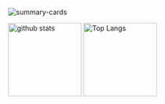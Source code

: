<!--
**saeyama/saeyama** is a ✨ _special_ ✨ repository because its `README.md` (this file) appears on your GitHub profile.

Here are some ideas to get you started:

- 🔭 I’m currently working on ...
- 🌱 I’m currently learning ...
- 👯 I’m looking to collaborate on ...
- 🤔 I’m looking for help with ...
- 💬 Ask me about ...
- 📫 How to reach me: ...
- 😄 Pronouns: ...
- ⚡ Fun fact: ...
-->

![summary-cards](http://github-profile-summary-cards.vercel.app/api/cards/profile-details?username=saeyama&theme=default)

<p align="left"> 
  <img alt="github stats" height="150px" src="https://github-readme-stats.vercel.app/api?username=saeyama&count_private=true&show_icons=true&show_icons=true&theme=default" />
  <img alt="Top Langs" height="150px" src="https://github-readme-stats.vercel.app/api/top-langs/?username=saeyama&layout=compact&count_private=true&show_icons=true&theme=default" />
</p>
